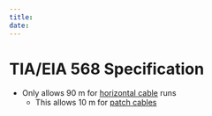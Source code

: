 ```yaml
---
title: 
date: 
---
```


# TIA/EIA 568 Specification

-   Only allows 90 m for [horizontal cable](2020-10-18--16-10-32Z--horizontal_cabling.md) runs
    -   This allows 10 m for [patch cables](2020-10-18--18-10-34Z--patch_cable.md)

